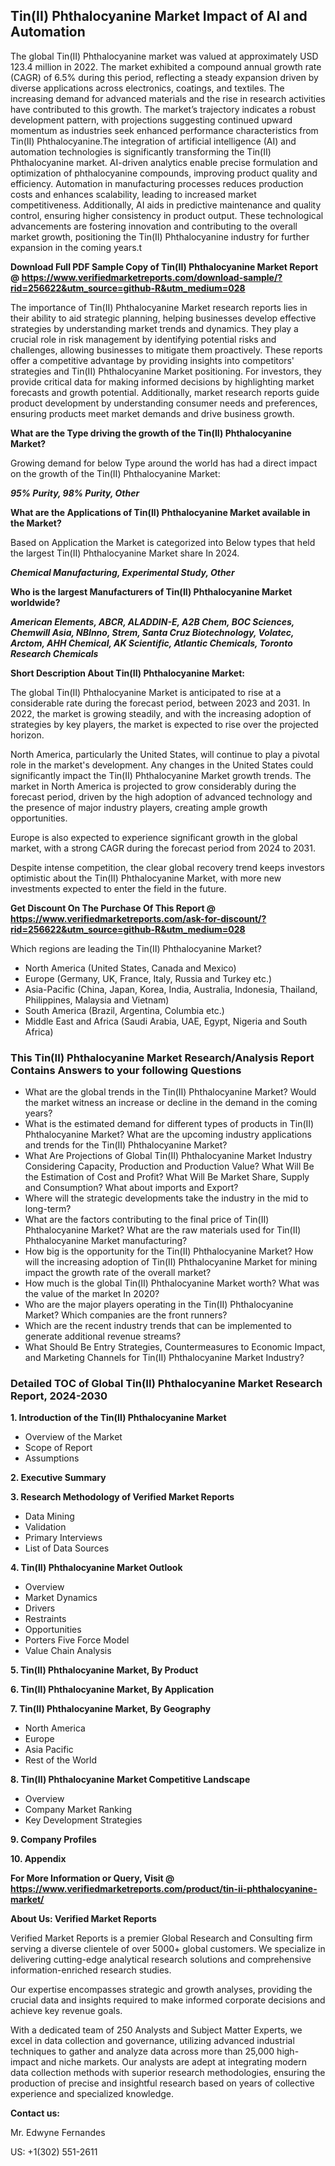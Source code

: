 <h2>Tin(II) Phthalocyanine Market Impact of AI and Automation</h2>The global Tin(II) Phthalocyanine market was valued at approximately USD 123.4 million in 2022. The market exhibited a compound annual growth rate (CAGR) of 6.5% during this period, reflecting a steady expansion driven by diverse applications across electronics, coatings, and textiles. The increasing demand for advanced materials and the rise in research activities have contributed to this growth. The market’s trajectory indicates a robust development pattern, with projections suggesting continued upward momentum as industries seek enhanced performance characteristics from Tin(II) Phthalocyanine.The integration of artificial intelligence (AI) and automation technologies is significantly transforming the Tin(II) Phthalocyanine market. AI-driven analytics enable precise formulation and optimization of phthalocyanine compounds, improving product quality and efficiency. Automation in manufacturing processes reduces production costs and enhances scalability, leading to increased market competitiveness. Additionally, AI aids in predictive maintenance and quality control, ensuring higher consistency in product output. These technological advancements are fostering innovation and contributing to the overall market growth, positioning the Tin(II) Phthalocyanine industry for further expansion in the coming years.t</p><p id="" class=""><strong>Download Full PDF Sample Copy of Tin(II) Phthalocyanine Market Report @ <a href="https://www.verifiedmarketreports.com/download-sample/?rid=256622&utm_source=github-R&utm_medium=028" target="_blank">https://www.verifiedmarketreports.com/download-sample/?rid=256622&utm_source=github-R&utm_medium=028</a></strong></p><p>The importance of&nbsp;Tin(II) Phthalocyanine Market research reports lies in their ability to aid strategic planning, helping businesses develop effective strategies by understanding market trends and dynamics. They play a crucial role in risk management by identifying potential risks and challenges, allowing businesses to mitigate them proactively. These reports offer a competitive advantage by providing insights into competitors' strategies and Tin(II) Phthalocyanine Market positioning. For investors, they provide critical data for making informed decisions by highlighting market forecasts and growth potential. Additionally, market research reports guide product development by understanding consumer needs and preferences, ensuring products meet market demands and drive business growth.</p><p><strong>What are the&nbsp;Type driving the growth of the Tin(II) Phthalocyanine Market?</strong></p><p id="" class="">Growing demand for below Type around the world has had a direct impact on the growth of the Tin(II) Phthalocyanine Market:</p><em><strong>95% Purity, 98% Purity, Other</strong></em></p><strong>What are the&nbsp;Applications&nbsp;of Tin(II) Phthalocyanine Market available in the Market?</strong></p><p id="" class="">Based on Application the Market is categorized into Below types that held the largest Tin(II) Phthalocyanine Market share In 2024.</p><em><strong>Chemical Manufacturing, Experimental Study, Other</strong></em></p><strong>Who is the largest Manufacturers of Tin(II) Phthalocyanine Market worldwide?</strong></p><p><em><strong>American Elements, ABCR, ALADDIN-E, A2B Chem, BOC Sciences, Chemwill Asia, NBInno, Strem, Santa Cruz Biotechnology, Volatec, Arctom, AHH Chemical, AK Scientific, Atlantic Chemicals, Toronto Research Chemicals</strong></em></p><p id="" class=""><strong>Short Description About Tin(II) Phthalocyanine Market:</strong></p><p>The global Tin(II) Phthalocyanine Market is anticipated to rise at a considerable rate during the forecast period, between 2023 and 2031. In 2022, the market is growing steadily, and with the increasing adoption of strategies by key players, the market is expected to rise over the projected horizon.</p><p>North America, particularly the United States, will continue to play a pivotal role in the market's development. Any changes in the United States could significantly impact the Tin(II) Phthalocyanine Market growth trends. The market in North America is projected to grow considerably during the forecast period, driven by the high adoption of advanced technology and the presence of major industry players, creating ample growth opportunities.</p><p>Europe is also expected to experience significant growth in the global market, with a strong CAGR during the forecast period from 2024 to 2031.</p><p>Despite intense competition, the clear global recovery trend keeps investors optimistic about the Tin(II) Phthalocyanine Market, with more new investments expected to enter the field in the future.</p><p id="" class=""><strong>Get Discount On The Purchase Of This Report @ <a href="https://www.verifiedmarketreports.com/ask-for-discount/?rid=256622&utm_source=github-R&utm_medium=028" target="_blank">https://www.verifiedmarketreports.com/ask-for-discount/?rid=256622&utm_source=github-R&utm_medium=028</a></strong></p>Which regions are leading the Tin(II) Phthalocyanine Market?</p><ul><li>North America (United States, Canada and Mexico)</li><li>Europe (Germany, UK, France, Italy, Russia and Turkey etc.)</li><li>Asia-Pacific (China, Japan, Korea, India, Australia, Indonesia, Thailand, Philippines, Malaysia and Vietnam)</li><li>South America (Brazil, Argentina, Columbia etc.)</li><li>Middle East and Africa (Saudi Arabia, UAE, Egypt, Nigeria and South Africa)</li></ul><h3 id="" class="">This Tin(II) Phthalocyanine Market Research/Analysis Report Contains Answers to your following Questions</h3><ul><li>What are the global trends in the Tin(II) Phthalocyanine Market? Would the market witness an increase or decline in the demand in the coming years?</li><li>What is the estimated demand for different types of products in Tin(II) Phthalocyanine Market? What are the upcoming industry applications and trends for the Tin(II) Phthalocyanine Market?</li><li>What Are Projections of Global Tin(II) Phthalocyanine Market Industry Considering Capacity, Production and Production Value? What Will Be the Estimation of Cost and Profit? What Will Be Market Share, Supply and Consumption? What about imports and Export?</li><li>Where will the strategic developments take the industry in the mid to long-term?</li><li>What are the factors contributing to the final price of Tin(II) Phthalocyanine Market? What are the raw materials used for Tin(II) Phthalocyanine Market manufacturing?</li><li>How big is the opportunity for the Tin(II) Phthalocyanine Market? How will the increasing adoption of Tin(II) Phthalocyanine Market for mining impact the growth rate of the overall market?</li><li>How much is the global Tin(II) Phthalocyanine Market worth? What was the value of the market In 2020?</li><li>Who are the major players operating in the Tin(II) Phthalocyanine Market? Which companies are the front runners?</li><li>Which are the recent industry trends that can be implemented to generate additional revenue streams?</li><li>What Should Be Entry Strategies, Countermeasures to Economic Impact, and Marketing Channels for Tin(II) Phthalocyanine Market Industry?</li></ul><h3 id="" class="">Detailed TOC of Global Tin(II) Phthalocyanine Market Research Report, 2024-2030</h3><p id="" class=""><strong>1. Introduction of the Tin(II) Phthalocyanine Market</strong></p><ul><li>Overview of the Market</li><li>Scope of Report</li><li>Assumptions</li></ul><p id="" class=""><strong>2. Executive Summary</strong></p><p id="" class=""><strong>3. Research Methodology of Verified Market Reports</strong></p><ul><li>Data Mining</li><li>Validation</li><li>Primary Interviews</li><li>List of Data Sources</li></ul><p id="" class=""><strong>4. Tin(II) Phthalocyanine Market Outlook</strong></p><ul><li>Overview</li><li>Market Dynamics</li><li>Drivers</li><li>Restraints</li><li>Opportunities</li><li>Porters Five Force Model</li><li>Value Chain Analysis</li></ul><p id="" class=""><strong>5. Tin(II) Phthalocyanine Market, By Product</strong></p><p id="" class=""><strong>6. Tin(II) Phthalocyanine Market, By Application</strong></p><p id="" class=""><strong>7. Tin(II) Phthalocyanine Market, By Geography</strong></p><ul><li>North America</li><li>Europe</li><li>Asia Pacific</li><li>Rest of the World</li></ul><p id="" class=""><strong>8. Tin(II) Phthalocyanine Market Competitive Landscape</strong></p><ul><li>Overview</li><li>Company Market Ranking</li><li>Key Development Strategies</li></ul><p id="" class=""><strong>9. Company Profiles</strong></p><p id="" class=""><strong>10. Appendix</strong></p><p id="" class=""><strong>For More Information or Query, Visit @ <a href="https://www.verifiedmarketreports.com/product/tin-ii-phthalocyanine-market/" target="_blank">https://www.verifiedmarketreports.com/product/tin-ii-phthalocyanine-market/</a></strong></p><p id="" class=""><strong>About Us: Verified Market Reports</strong></p><p id="" class="">Verified Market Reports is a premier Global Research and Consulting firm serving a diverse clientele of over 5000+ global customers. We specialize in delivering cutting-edge analytical research solutions and comprehensive information-enriched research studies.</p><p id="" class="">Our expertise encompasses strategic and growth analyses, providing the crucial data and insights required to make informed corporate decisions and achieve key revenue goals.</p><p id="" class="">With a dedicated team of 250 Analysts and Subject Matter Experts, we excel in data collection and governance, utilizing advanced industrial techniques to gather and analyze data across more than 25,000 high-impact and niche markets. Our analysts are adept at integrating modern data collection methods with superior research methodologies, ensuring the production of precise and insightful research based on years of collective experience and specialized knowledge.</p><p id="" class=""><strong>Contact us:</strong></p><p id="" class="">Mr. Edwyne Fernandes</p><p id="" class="">US: +1(302) 551-2611</p>
